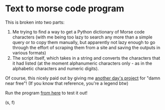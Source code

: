 # Text to morse code program

This is broken into two parts:
1. Me trying to find a way to get a Python dictionary of Morse code characters (with me being too lazy to search any more than a simple query or to copy them manually, but apparently not lazy enough to go through the effort of scraping them from a site and saving the outputs in various formats)
2. The script itself, which takes in a string and converts the characters that it had listed (at the moment alphanumeric characters only - as in the alphabetic characters and numeric digits).

Of course, this nicely paid out by giving me [another day's project](https://github.com/chartb-tw/100days_of_Python/tree/main/day92) for "damn near free"! (If you know that reference, you're a legend btw)

Run the program [from here](https://replit.com/@chartb/100daysofPythonday81) to test it out!

(s, f)
